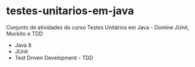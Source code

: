 # testes-unitarios-em-java
Conjunto de atividades do curso Testes Unitários em Java - Domine JUnit, Mockito e TDD

- Java 8
- JUnit
- Test Driven Development - TDD
